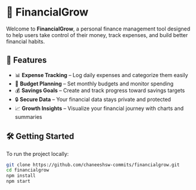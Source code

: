 # 💸 FinancialGrow

Welcome to **FinancialGrow**, a personal finance management tool designed to help users take control of their money, track expenses, and build better financial habits.

## 🚀 Features

- 📊 **Expense Tracking** – Log daily expenses and categorize them easily  
- 🎯 **Budget Planning** – Set monthly budgets and monitor spending  
- 💰 **Savings Goals** – Create and track progress toward savings targets  
- 🔒 **Secure Data** – Your financial data stays private and protected  
- 📈 **Growth Insights** – Visualize your financial journey with charts and summaries

## 🛠️ Getting Started

To run the project locally:

```bash
git clone https://github.com/chaneeshsw-commits/financialgrow.git
cd financialgrow
npm install
npm start
